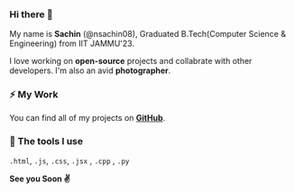 ### Hi there 👋

My name is **Sachin** (@nsachin08), Graduated B.Tech(Computer Science & Engineering) from IIT JAMMU'23. 

I love working on **open-source** projects and collabrate with other developers. I'm also an avid **photographer**.

### ⚡ My Work

You can find all of my projects on **[GitHub](https://github.com/nsachin08?tab=repositories)**.

### 🔨 The tools I use

`.html`, `.js`, `.css`, `.jsx` , `.cpp` , `.py`

**See you Soon ✌**
